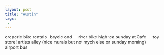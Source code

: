 ```yaml
---
layout: post
title: "Austin"
tags:
 -
---
```


creperie
bike rentals- bcycle and --
river bike
high tea sunday at Cafe --
toy store!
artists alley (nice murals but not mych else on sunday morning)
airport bus

